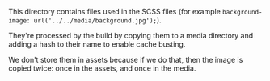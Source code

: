This directory contains files used in the SCSS files (for example `background-image: url('../../media/background.jpg');`).

They're processed by the build by copying them to a media directory and adding a hash to their name to enable cache busting.

We don't store them in assets because if we do that, then the image is copied twice: once in the assets, 
and once in the media.
